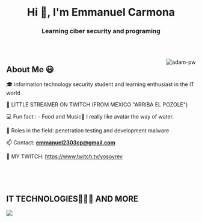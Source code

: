 <h1 align="center">Hi 👋, I'm Emmanuel Carmona</h1>
<h3 align="center">Learning ciber security and programing</h3>

<br>


<br>

<p><img align="right" src="https://github.com/Adam-pw/Adam-pw/blob/main/animation_500_kxa883sd.gif" alt="adam-pw" /></p>

<h2>About Me 😃</h2>
<!--Intro start-->

<p align="left">
🎓 information technology security student and learning enthusiast in the IT world

🎥 LITTLE STREAMER ON TWITCH (FROM MEXICO "ARRIBA EL POZOLE")

💻 Fun fact : - Food and Music🎵 I really like avatar the way of water.

📝 Roles in the field: penetration testing and development malware

📫 Contact: **emmanuel2303cp@gmail.com**

🎥 MY TWITCH: https://www.twitch.tv/yosoyrev



<br>


</p>

<br>

<h2 >IT TECHNOLOGIES👨🏻‍💻 AND MORE</h2>
<!--tech stack icons-->
<p align="left">
  <a href="https://skillicons.dev">
    <img src="https://skillicons.dev/icons?i=aws,vscode,linux,git,github,python,postman,docker,js,php,go" />
  </a>
</p>
<br>





      


